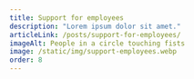 ```yaml
---
title: Support for employees
description: "Lorem ipsum dolor sit amet."
articleLink: /posts/support-for-employees/
imageAlt: People in a circle touching fists
image: /static/img/support-employees.webp
order: 8
---
```

